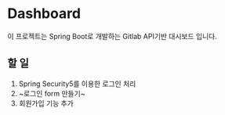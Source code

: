 # Dashboard
이 프로젝트는 Spring Boot로 개발하는 Gitlab API기반 대시보드 입니다.

## 할 일
  1. Spring Security5를 이용한 로그인 처리
  2. ~로그인 form 만들기~
  3. 회원가입 기능 추가
